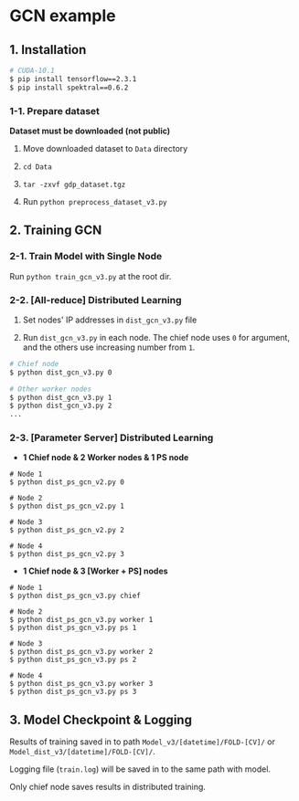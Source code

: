 # GCN example

## 1. Installation

```bash
# CUDA-10.1
$ pip install tensorflow==2.3.1
$ pip install spektral==0.6.2
```

### 1-1. Prepare dataset

__Dataset must be downloaded (not public)__

1. Move downloaded dataset to `Data` directory

2. `cd Data`

3. `tar -zxvf gdp_dataset.tgz`

4. Run `python preprocess_dataset_v3.py`

## 2. Training GCN

### 2-1. Train Model with Single Node

Run `python train_gcn_v3.py` at the root dir.

### 2-2. [All-reduce] Distributed Learning

1. Set nodes' IP addresses in `dist_gcn_v3.py` file

2. Run `dist_gcn_v3.py` in each node. The chief node uses `0` for argument, and the others use increasing number from `1`.

```bash
# Chief node
$ python dist_gcn_v3.py 0

# Other worker nodes
$ python dist_gcn_v3.py 1
$ python dist_gcn_v3.py 2
...
```

### 2-3. [Parameter Server] Distributed Learning

- __1 Chief node & 2 Worker nodes & 1 PS node__

```
# Node 1
$ python dist_ps_gcn_v2.py 0

# Node 2
$ python dist_ps_gcn_v2.py 1

# Node 3
$ python dist_ps_gcn_v2.py 2

# Node 4
$ python dist_ps_gcn_v2.py 3
```

- __1 Chief node & 3 [Worker + PS] nodes__

```
# Node 1
$ python dist_ps_gcn_v3.py chief
 
# Node 2
$ python dist_ps_gcn_v3.py worker 1
$ python dist_ps_gcn_v3.py ps 1

# Node 3
$ python dist_ps_gcn_v3.py worker 2
$ python dist_ps_gcn_v3.py ps 2

# Node 4
$ python dist_ps_gcn_v3.py worker 3
$ python dist_ps_gcn_v3.py ps 3
```

## 3. Model Checkpoint & Logging

Results of training saved in to path `Model_v3/[datetime]/FOLD-[CV]/` or `Model_dist_v3/[datetime]/FOLD-[CV]/`.

Logging file (`train.log`) will be saved in to the same path with model.

Only chief node saves results in distributed training.
